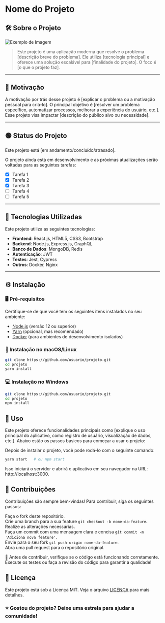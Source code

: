 # Nome do Projeto

## 🛠️ Sobre o Projeto

![Exemplo de Imagem](imagem.png) 

> Este projeto é uma aplicação moderna que resolve o problema [descrição breve do problema]. Ele utiliza [tecnologia principal] e oferece uma solução escalável para [finalidade do projeto]. O foco é [o que o projeto faz].

---

## 🎯 Motivação

A motivação por trás desse projeto é [explicar o problema ou a motivação pessoal para criá-lo]. O principal objetivo é [resolver um problema específico, automatizar processos, melhorar a experiência do usuário, etc.]. Esse projeto visa impactar [descrição do público alvo ou necessidade].

---
## 🟢 Status do Projeto

Este projeto está [em andamento/concluído/atrasado]. 

O projeto ainda está em desenvolvimento e as próximas atualizações serão voltadas para as seguintes tarefas:

- [x] Tarefa 1
- [x] Tarefa 2
- [x] Tarefa 3
- [ ] Tarefa 4
- [ ] Tarefa 5

---

## 🧰 Tecnologias Utilizadas

Este projeto utiliza as seguintes tecnologias:

- **Frontend**: React.js, HTML5, CSS3, Bootstrap
- **Backend**: Node.js, Express.js, GraphQL
- **Banco de Dados**: MongoDB, Redis
- **Autenticação**: JWT
- **Testes**: Jest, Cypress
- **Outros**: Docker, Nginx

---

## ⚙️ Instalação

### 🖥️ Pré-requisitos

Certifique-se de que você tem os seguintes itens instalados no seu ambiente:

- [Node.js](https://nodejs.org) (versão 12 ou superior)
- [Yarn](https://yarnpkg.com) (opcional, mas recomendado)
- [Docker](https://www.docker.com/get-started) (para ambientes de desenvolvimento isolados)

### 🔧 Instalação no macOS/Linux

```bash
git clone https://github.com/usuario/projeto.git
cd projeto
yarn install

```

### 💻 Instalação no Windows

```bash
git clone https://github.com/usuario/projeto.git
cd projeto
npm install

```

## 🚀 Uso

Este projeto oferece funcionalidades principais como [explique o uso principal do aplicativo, como registro de usuário, visualização de dados, etc.]. Abaixo estão os passos básicos para começar a usar o projeto:

Depois de instalar o projeto, você pode rodá-lo com o seguinte comando:
```bash
yarn start   # ou npm start

```
Isso iniciará o servidor e abrirá o aplicativo em seu navegador na URL: http://localhost:3000.

## 🤝 Contribuições

Contribuições são sempre bem-vindas! Para contribuir, siga os seguintes passos:

Faça o fork deste repositório.<br>
Crie uma branch para a sua feature `git checkout -b nome-da-feature`.<br>
Realize as alterações necessárias.<br>
Faça um commit com uma mensagem clara e concisa `git commit -m 'Adiciona nova feature'`.<br>
Envie para o seu fork `git push origin nome-da-feature`.<br>
Abra uma pull request para o repositório original.<br>

🔄 Antes de contribuir, verifique se o código está funcionando corretamente. Execute os testes ou faça a revisão do código para garantir a qualidade!

## 📜 Licença

Este projeto está sob a Licença MIT. Veja o arquivo [LICENÇA](LICENSE.md) para mais detalhes.

### ⭐ Gostou do projeto? Deixe uma estrela para ajudar a comunidade!
